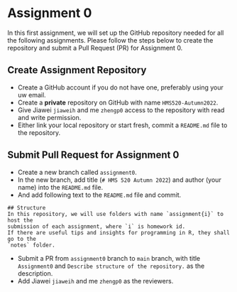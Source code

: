 # Assignment 0

In this first assignment, we will set up the GitHub repository needed for all
the following assignments. Please follow the steps below to create the
repository and submit a Pull Request (PR) for Assignment 0.

## Create Assignment Repository

* Create a GitHub account if you do not have one, preferably using your uw
email.
* Create a **private** repository on GitHub with name `HMS520-Autumn2022`.
* Give Jiawei `jiaweih` and me `zhengp0` access to the repository with read
  and write permission.
* Either link your local repository or start fresh, commit a `README.md` file to
  the repository.

## Submit Pull Request for Assignment 0
* Create a new branch called `assignment0`.
* In the new branch, add title (`# HMS 520 Autumn 2022`) and author (your name)
into the `README.md` file.
* And add following text to the `README.md` file and commit.

```
## Structure
In this repository, we will use folders with name `assignment{i}` to host the
submission of each assignment, where `i` is homework id.
If there are useful tips and insights for programming in R, they shall go to the
`notes` folder.
```

* Submit a PR from `assignment0` branch to `main` branch, with title
`Assignment0` and `Describe structure of the repository.` as the description.
* Add Jiawei `jiaweih` and me `zhengp0` as the reviewers.